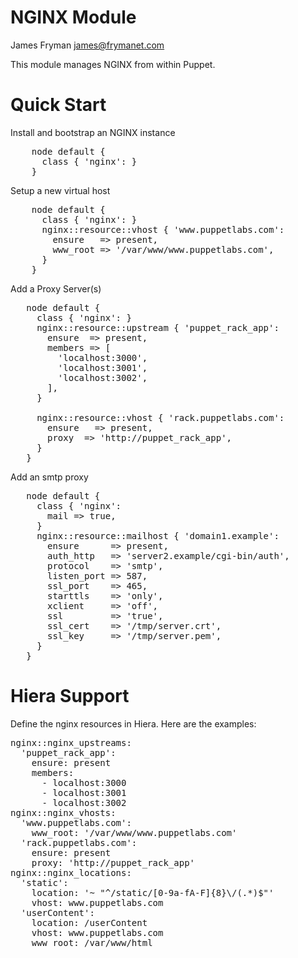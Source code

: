 # NGINX Module

James Fryman <james@frymanet.com>

This module manages NGINX from within Puppet.

# Quick Start

Install and bootstrap an NGINX instance

<pre>
    node default {
      class { 'nginx': }
    }
</pre>

Setup a new virtual host

<pre>
    node default {
      class { 'nginx': }
      nginx::resource::vhost { 'www.puppetlabs.com':
        ensure   => present,
        www_root => '/var/www/www.puppetlabs.com',
      }
    }
</pre>

Add a Proxy Server(s)
<pre>
   node default {
     class { 'nginx': }
     nginx::resource::upstream { 'puppet_rack_app':
       ensure  => present,
       members => [
         'localhost:3000', 
         'localhost:3001',
         'localhost:3002',
       ],
     }

     nginx::resource::vhost { 'rack.puppetlabs.com':
       ensure   => present,
       proxy  => 'http://puppet_rack_app',
     }
   } 
</pre>

Add an smtp proxy
<pre>
   node default {
     class { 'nginx':
       mail => true,
     }
     nginx::resource::mailhost { 'domain1.example':
       ensure      => present,
       auth_http   => 'server2.example/cgi-bin/auth',
       protocol    => 'smtp',
       listen_port => 587,
       ssl_port    => 465,
       starttls    => 'only',
       xclient     => 'off',
       ssl         => 'true',
       ssl_cert    => '/tmp/server.crt',
       ssl_key     => '/tmp/server.pem',
     }
   }
</pre>

# Hiera Support
Define the nginx resources in Hiera. Here are the examples:

<pre>
nginx::nginx_upstreams:
  'puppet_rack_app':
    ensure: present
    members:
      - localhost:3000
      - localhost:3001
      - localhost:3002 
nginx::nginx_vhosts:
  'www.puppetlabs.com':
    www_root: '/var/www/www.puppetlabs.com'
  'rack.puppetlabs.com':
    ensure: present
    proxy: 'http://puppet_rack_app'
nginx::nginx_locations:
  'static':
    location: '~ "^/static/[0-9a-fA-F]{8}\/(.*)$"'
    vhost: www.puppetlabs.com
  'userContent':
    location: /userContent
    vhost: www.puppetlabs.com
    www_root: /var/www/html
</pre>
